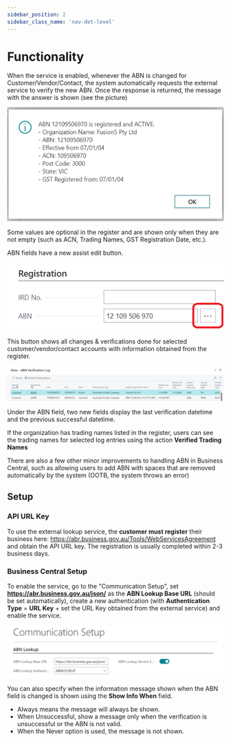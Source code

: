 ```yaml
---
sidebar_position: 2
sidebar_class_name: 'nav-det-level'
---
```


# Functionality

When the service is enabled, whenever the ABN is changed for Customer/Vendor/Contact, the system automatically requests the external service to verify the new ABN. Once the response is returned, the message with the answer is shown (see the picture)

![image.png](./img/ABNVerified.png)

Some values are optional in the register and are shown only when they are not empty (such as ACN, Trading Names, GST Registration Date, etc.).

ABN fields have a new assist edit button.

![image.png](./img/ABNVerificationLogLookup.png)

This button shows all changes & verifications done for selected customer/vendor/contact accounts with information obtained from the register.

![image.png](./img/ABNVerificationLog.png)

Under the ABN field, two new fields display the last verification datetime and the previous successful datetime.

If the organization has trading names listed in the register, users can see the trading names for selected log entries using the action **Verified Trading Names**

There are also a few other minor improvements to handling ABN in Business Central, such as allowing users to add ABN with spaces that are removed automatically by the system (OOTB, the system throws an error)

## Setup
### API URL Key

To use the external lookup service, the **customer must register** their business here: https://abr.business.gov.au/Tools/WebServicesAgreement and obtain the API URL key. The registration is usually completed within 2-3 business days. 

### Business Central Setup

To enable the service, go to the "Communication Setup", set **https://abr.business.gov.au/json/** as the **ABN Lookup Base URL** (should be set automatically), create a new authentication (with **Authentication Type** = **URL Key** + set the URL Key obtained from the external service) and enable the service.

![image.png](./img/CommunicationSetup.png)

You can also specify when the information message shown when the ABN field is changed is shown using the **Show Info When** field. 
- Always means the message will always be shown.
- When Unsuccessful, show a message only when the verification is unsuccessful or the ABN is not valid.
- When the Never option is used, the message is not shown.
